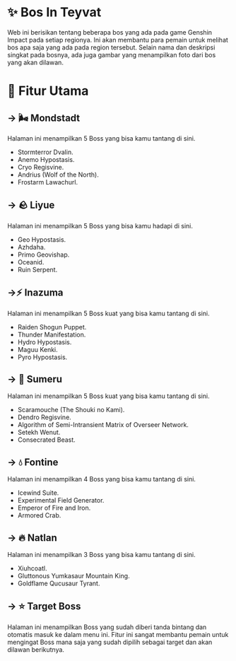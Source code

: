 # ✨ Bos In Teyvat

Web ini berisikan tentang beberapa bos yang ada pada game Genshin Impact pada setiap regionya. Ini akan membantu para pemain untuk melihat bos apa saja yang ada pada region tersebut. Selain nama dan deskripsi singkat pada bosnya, ada juga gambar yang menampilkan foto dari bos yang akan dilawan.

# 📜 Fitur Utama

## → 🌬️ Mondstadt
Halaman ini menampilkan 5 Boss yang bisa kamu tantang di sini.
- Stormterror Dvalin.
- Anemo Hypostasis.
- Cryo Regisvine.
- Andrius (Wolf of the North).
- Frostarm Lawachurl.
## → 🪨 Liyue
Halaman ini menampilkan 5 Boss yang bisa kamu hadapi di sini.
- Geo Hypostasis.
- Azhdaha.
- Primo Geovishap.
- Oceanid.
- Ruin Serpent.
## →⚡ Inazuma
Halaman ini menampilkan 5 Boss kuat yang bisa kamu tantang di sini.
- Raiden Shogun Puppet.
- Thunder Manifestation.
- Hydro Hypostasis.
- Maguu Kenki.
- Pyro Hypostasis.
## → 🌿 Sumeru
Halaman ini menampilkan 5 Boss kuat yang bisa kamu tantang di sini.
- Scaramouche (The Shouki no Kami).
- Dendro Regisvine.
- Algorithm of Semi-Intransient Matrix of Overseer Network.
- Setekh Wenut.
- Consecrated Beast.
## → 💧 Fontine
Halaman ini menampilkan 4 Boss yang bisa kamu tantang di sini.
- Icewind Suite.
- Experimental Field Generator.
- Emperor of Fire and Iron.
- Armored Crab.
## → 🔥 Natlan
Halaman ini menampilkan 3 Boss yang bisa kamu tantang di sini.
- Xiuhcoatl.
- Gluttonous Yumkasaur Mountain King.
- Goldflame Qucusaur Tyrant.
## → ⭐ Target Boss
Halaman ini menampilkan Boss yang sudah diberi tanda bintang dan otomatis masuk ke dalam menu ini. Fitur ini sangat membantu pemain untuk mengingat Boss mana saja yang sudah dipilih sebagai target dan akan dilawan berikutnya.
